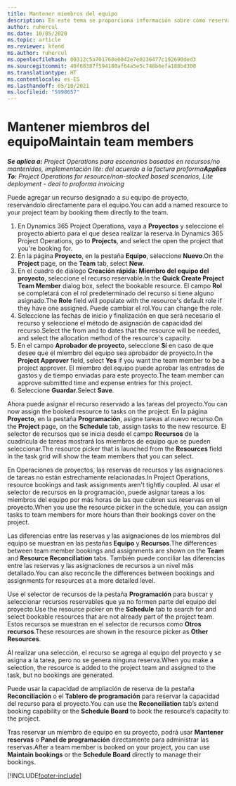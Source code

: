 ```yaml
---
title: Mantener miembros del equipo
description: En este tema se proporciona información sobre cómo reservar recursos con nombre para equipos de proyectos y asignarlos a tareas.
author: ruhercul
ms.date: 10/05/2020
ms.topic: article
ms.reviewer: kfend
ms.author: ruhercul
ms.openlocfilehash: 00312c5a701768e0042e7e0236477c192690ded3
ms.sourcegitcommit: 40f68387f594180af64a5e5c748b6efa188bd300
ms.translationtype: HT
ms.contentlocale: es-ES
ms.lasthandoff: 05/10/2021
ms.locfileid: "5998657"
---
```

# <a name="maintain-team-members"></a><span data-ttu-id="bfb93-103">Mantener miembros del equipo</span><span class="sxs-lookup"><span data-stu-id="bfb93-103">Maintain team members</span></span>

<span data-ttu-id="bfb93-104">_**Se aplica a:** Project Operations para escenarios basados en recursos/no mantenidos, implementación lite: del acuerdo a la factura proforma_</span><span class="sxs-lookup"><span data-stu-id="bfb93-104">_**Applies To:** Project Operations for resource/non-stocked based scenarios, Lite deployment - deal to proforma invoicing_</span></span>

<span data-ttu-id="bfb93-105">Puede agregar un recurso designado a su equipo de proyecto, reservándolo directamente para el equipo.</span><span class="sxs-lookup"><span data-stu-id="bfb93-105">You can add a named resource to your project team by booking them directly to the team.</span></span>

1. <span data-ttu-id="bfb93-106">En Dynamics 365 Project Operations, vaya a **Proyectos** y seleccione el proyecto abierto para el que desea realizar la reserva.</span><span class="sxs-lookup"><span data-stu-id="bfb93-106">In Dynamics 365 Project Operations, go to **Projects**, and select the open the project that you're booking for.</span></span>
2. <span data-ttu-id="bfb93-107">En la página **Proyecto**, en la pestaña **Equipo**, seleccione **Nuevo**.</span><span class="sxs-lookup"><span data-stu-id="bfb93-107">On the **Project** page, on the **Team** tab, select **New**.</span></span> 
3. <span data-ttu-id="bfb93-108">En el cuadro de diálogo **Creación rápida: Miembro del equipo del proyecto**, seleccione el recurso reservable.</span><span class="sxs-lookup"><span data-stu-id="bfb93-108">In the **Quick Create Project Team Member** dialog box, select the bookable resource.</span></span> <span data-ttu-id="bfb93-109">El campo **Rol** se completará con el rol predeterminado del recurso si tiene alguno asignado.</span><span class="sxs-lookup"><span data-stu-id="bfb93-109">The **Role** field will populate with the resource's default role if they have one assigned.</span></span> <span data-ttu-id="bfb93-110">Puede cambiar el rol.</span><span class="sxs-lookup"><span data-stu-id="bfb93-110">You can change the role.</span></span> 
4. <span data-ttu-id="bfb93-111">Seleccione las fechas de inicio y finalización en que será necesario el recurso y seleccione el método de asignación de capacidad del recurso.</span><span class="sxs-lookup"><span data-stu-id="bfb93-111">Select the from and to dates that the resource will be needed, and select the allocation method of the resource's capacity.</span></span> 
5. <span data-ttu-id="bfb93-112">En el campo **Aprobador de proyecto**, seleccione **Sí** en caso de que desee que el miembro del equipo sea aprobador de proyecto.</span><span class="sxs-lookup"><span data-stu-id="bfb93-112">In the **Project Approver** field, select **Yes** if you want the team member to be a project approver.</span></span> <span data-ttu-id="bfb93-113">El miembro del equipo puede aprobar las entradas de gastos y de tiempo enviadas para este proyecto.</span><span class="sxs-lookup"><span data-stu-id="bfb93-113">The team member can approve submitted time and expense entries for this project.</span></span> 
6. <span data-ttu-id="bfb93-114">Seleccione **Guardar**.</span><span class="sxs-lookup"><span data-stu-id="bfb93-114">Select **Save**.</span></span>

<span data-ttu-id="bfb93-115">Ahora puede asignar el recurso reservado a las tareas del proyecto.</span><span class="sxs-lookup"><span data-stu-id="bfb93-115">You can now assign the booked resource to tasks on the project.</span></span> <span data-ttu-id="bfb93-116">En la página **Proyecto**, en la pestaña **Programación**, asigne tareas al nuevo recurso.</span><span class="sxs-lookup"><span data-stu-id="bfb93-116">On the **Project** page, on the **Schedule** tab, assign tasks to the new resource.</span></span> <span data-ttu-id="bfb93-117">El selector de recursos que se inicia desde el campo **Recursos** de la cuadrícula de tareas mostrará los miembros de equipo que se pueden seleccionar.</span><span class="sxs-lookup"><span data-stu-id="bfb93-117">The resource picker that is launched from the **Resources** field in the task grid will show the team members that you can select.</span></span>


<span data-ttu-id="bfb93-118">En Operaciones de proyectos, las reservas de recursos y las asignaciones de tareas no están estrechamente relacionadas.</span><span class="sxs-lookup"><span data-stu-id="bfb93-118">In Project Operations, resource bookings and task assignments aren't tightly coupled.</span></span> <span data-ttu-id="bfb93-119">Al usar el selector de recursos en la programación, puede asignar tareas a los miembros del equipo por más horas de las que cubren sus reservas en el proyecto.</span><span class="sxs-lookup"><span data-stu-id="bfb93-119">When you use the resource picker in the schedule, you can assign tasks to team members for more hours than their bookings cover on the project.</span></span>

<span data-ttu-id="bfb93-120">Las diferencias entre las reservas y las asignaciones de los miembros del equipo se muestran en las pestañas **Equipo** y **Recursos**.</span><span class="sxs-lookup"><span data-stu-id="bfb93-120">The differences between team member bookings and assignments are shown on the **Team** and **Resource Reconciliation** tabs.</span></span> <span data-ttu-id="bfb93-121">También puede conciliar las diferencias entre las reservas y las asignaciones de recursos a un nivel más detallado.</span><span class="sxs-lookup"><span data-stu-id="bfb93-121">You can also reconcile the differences between bookings and assignments for resources at a more detailed level.</span></span>

<span data-ttu-id="bfb93-122">Use el selector de recursos de la pestaña **Programación** para buscar y seleccionar recursos reservables que ya no formen parte del equipo del proyecto.</span><span class="sxs-lookup"><span data-stu-id="bfb93-122">Use the resource picker on the **Schedule** tab to search for and select bookable resources that are not already part of the project team.</span></span> <span data-ttu-id="bfb93-123">Estos recursos se muestran en el selector de recursos como **Otros recursos**.</span><span class="sxs-lookup"><span data-stu-id="bfb93-123">These resources are shown in the resource picker as **Other Resources**.</span></span>

<span data-ttu-id="bfb93-124">Al realizar una selección, el recurso se agrega al equipo del proyecto y se asigna a la tarea, pero no se genera ninguna reserva.</span><span class="sxs-lookup"><span data-stu-id="bfb93-124">When you make a selection, the resource is added to the project team and assigned to the task, but no bookings are generated.</span></span>

<span data-ttu-id="bfb93-125">Puede usar la capacidad de ampliación de reserva de la pestaña **Reconciliación** o el **Tablero de programación** para reservar la capacidad del recurso para el proyecto.</span><span class="sxs-lookup"><span data-stu-id="bfb93-125">You can use the **Reconciliation** tab’s extend booking capability or the **Schedule Board** to book the resource’s capacity to the project.</span></span>

<span data-ttu-id="bfb93-126">Tras reservar un miembro de equipo en su proyecto, podrá usar **Mantener reservas** o **Panel de programación** directamente para administrar las reservas.</span><span class="sxs-lookup"><span data-stu-id="bfb93-126">After a team member is booked on your project, you can use **Maintain bookings** or the **Schedule Board** directly to manage their bookings.</span></span>


[!INCLUDE[footer-include](../includes/footer-banner.md)]